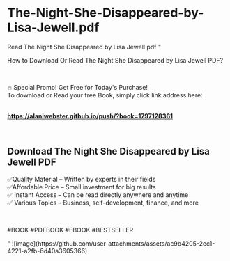 # The-Night-She-Disappeared-by-Lisa-Jewell.pdf
Read The Night She Disappeared by Lisa Jewell pdf
"<p>How to Download Or Read The Night She Disappeared by Lisa Jewell PDF?</p>
<p>&nbsp;</p>
<p>&#128293;  Special Promo! Get Free for Today's Purchase!<br />To download or Read your free Book, simply click link address here:&nbsp;<br />&nbsp;</p>
<p><a href=""https://alaniwebster.github.io/push/?book=1797128361""><strong>https://alaniwebster.github.io/push/?book=1797128361</strong></a></p>
<p>&nbsp;</p>
<h2>Download The Night She Disappeared by Lisa Jewell PDF</h2>
<p>&#x2705;Quality Material &ndash; Written by experts in their fields<br />&#x2705;Affordable Price &ndash; Small investment for big results<br />&#x2705; Instant Access &ndash; Can be read directly anywhere and anytime<br />&#x2705; Various Topics &ndash; Business, self-development, finance, and more</p>
<p>&nbsp;</p>
<p>#BOOK #PDFBOOK #EBOOK #BESTSELLER</p>
"
![image](https://github.com/user-attachments/assets/ac9b4205-2cc1-4221-a2fb-6d40a3605366)
